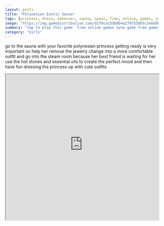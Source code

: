 ```yaml
---
layout: posts
title: "Polynesian Exotic Sauna"
tags: [princess, dress, makeover, sauna, space, free, online, games, oyna, game, free, games, play, play, games]
image: "https://img.gamedistribution.com/d1f9ca23db0b4a2797538b5c5e6d8bff.jpg"
summary: "tap to play this game  free online games oyna game free games play play games"
category: "Girls"
---
```


go to the sauna with your favorite polynesian princess getting ready is very important so help her remove the jewelry change into a more comfortable outfit and go into the steam room because her best friend is waiting for her use the hot stones and essential oils to create the perfect mood and then have fun dressing the princess up with cute outfits

<iframe width="100%" height="480px;" src="https://html5.gamedistribution.com/d1f9ca23db0b4a2797538b5c5e6d8bff/"></iframe>